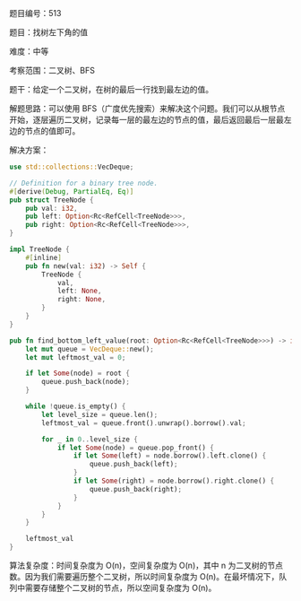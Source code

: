 题目编号：513

题目：找树左下角的值

难度：中等

考察范围：二叉树、BFS

题干：给定一个二叉树，在树的最后一行找到最左边的值。

解题思路：可以使用 BFS（广度优先搜索）来解决这个问题。我们可以从根节点开始，逐层遍历二叉树，记录每一层的最左边的节点的值，最后返回最后一层最左边的节点的值即可。

解决方案：

```rust
use std::collections::VecDeque;

// Definition for a binary tree node.
#[derive(Debug, PartialEq, Eq)]
pub struct TreeNode {
    pub val: i32,
    pub left: Option<Rc<RefCell<TreeNode>>>,
    pub right: Option<Rc<RefCell<TreeNode>>>,
}

impl TreeNode {
    #[inline]
    pub fn new(val: i32) -> Self {
        TreeNode {
            val,
            left: None,
            right: None,
        }
    }
}

pub fn find_bottom_left_value(root: Option<Rc<RefCell<TreeNode>>>) -> i32 {
    let mut queue = VecDeque::new();
    let mut leftmost_val = 0;

    if let Some(node) = root {
        queue.push_back(node);
    }

    while !queue.is_empty() {
        let level_size = queue.len();
        leftmost_val = queue.front().unwrap().borrow().val;

        for _ in 0..level_size {
            if let Some(node) = queue.pop_front() {
                if let Some(left) = node.borrow().left.clone() {
                    queue.push_back(left);
                }
                if let Some(right) = node.borrow().right.clone() {
                    queue.push_back(right);
                }
            }
        }
    }

    leftmost_val
}
```

算法复杂度：时间复杂度为 O(n)，空间复杂度为 O(n)，其中 n 为二叉树的节点数。因为我们需要遍历整个二叉树，所以时间复杂度为 O(n)。在最坏情况下，队列中需要存储整个二叉树的节点，所以空间复杂度为 O(n)。